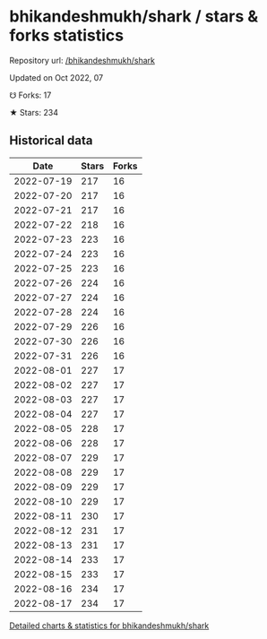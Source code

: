 # bhikandeshmukh/shark / stars & forks statistics

Repository url: [/bhikandeshmukh/shark](https://github.com/bhikandeshmukh/shark)

Updated on Oct 2022, 07

☋ Forks: 17

★ Stars: 234

## Historical data
| Date | Stars | Forks |
|------|-------|-------|
| 2022-07-19 | 217 | 16 | 
| 2022-07-20 | 217 | 16 | 
| 2022-07-21 | 217 | 16 | 
| 2022-07-22 | 218 | 16 | 
| 2022-07-23 | 223 | 16 | 
| 2022-07-24 | 223 | 16 | 
| 2022-07-25 | 223 | 16 | 
| 2022-07-26 | 224 | 16 | 
| 2022-07-27 | 224 | 16 | 
| 2022-07-28 | 224 | 16 | 
| 2022-07-29 | 226 | 16 | 
| 2022-07-30 | 226 | 16 | 
| 2022-07-31 | 226 | 16 | 
| 2022-08-01 | 227 | 17 | 
| 2022-08-02 | 227 | 17 | 
| 2022-08-03 | 227 | 17 | 
| 2022-08-04 | 227 | 17 | 
| 2022-08-05 | 228 | 17 | 
| 2022-08-06 | 228 | 17 | 
| 2022-08-07 | 229 | 17 | 
| 2022-08-08 | 229 | 17 | 
| 2022-08-09 | 229 | 17 | 
| 2022-08-10 | 229 | 17 | 
| 2022-08-11 | 230 | 17 | 
| 2022-08-12 | 231 | 17 | 
| 2022-08-13 | 231 | 17 | 
| 2022-08-14 | 233 | 17 | 
| 2022-08-15 | 233 | 17 | 
| 2022-08-16 | 234 | 17 | 
| 2022-08-17 | 234 | 17 | 


[Detailed charts & statistics for bhikandeshmukh/shark](https://reviewgithub.com/rep/bhikandeshmukh/shark)
